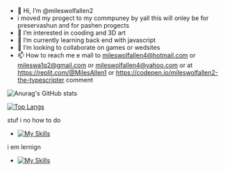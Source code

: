 - 👋 Hi, I’m @mileswolfallen2
- i moved my progect to my commpuney by yall this will onley be for preservashun and for pashen progects 
- 👀 I’m interested in  cooding and 3D art
- 🌱 I’m currently learning back end with javascript
- 💞️ I’m looking to collaborate on games or wedsites
- 📫 How to reach me e mall to mileswolfallen4@hotmail.com or  mileswa1q2@gmail.com or mileswolfallen4@yahoo.com or at https://replit.com/@MilesAllen1 or https://codepen.io/mileswolfallen2-the-typescripter  comment

<!---
mileswolfallen2/mileswolfallen2 is a ✨ special ✨ repository because its `README.md` (this file) appears on your GitHub profile.
You can click the Preview link to take a look at your changes.
--->

![Anurag's GitHub stats](https://github-readme-stats.vercel.app/api?username=mileswolfallen2&show_icons=true&theme=radical)


[![Top Langs](https://github-readme-stats.vercel.app/api/top-langs/?username=mileswolfallen2&show_icons=true&theme=radical)](https://github.com/anuraghazra/github-readme-stats)


stuf i no how to do 
- [![My Skills](https://skillicons.dev/icons?i=js,html,css,bash,blender,cloudflare,git,github,gitlab,linux,mint,netlify,py,raspberrypi,replit,ubuntu,unity,unreal,vscode,windows,arch,apple,godot,stackoverflow)](https://skillicons.dev)

i em lernign
- [![My Skills](https://skillicons.dev/icons?i=js,npm,php,net,nix,yarn)](https://skillicons.dev)
